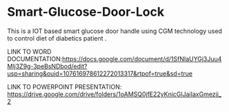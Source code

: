 # Smart-Glucose-Door-Lock
This is a IOT based smart glucose door handle using CGM technology used to control diet of diabetics patient .

LINK TO WORD DOCUMENTATION:https://docs.google.com/document/d/1SfNIaUYGj3Juu4Mlj3Z9g-3peBsNDbod/edit?usp=sharing&ouid=107616978612272013317&rtpof=true&sd=true

LINK TO POWERPOINT PRESENTATION: [https://drive.google.com/drive/folders/1oAMSQ0jfE22yKnicGlJaiIaxGmezjj_2
](https://drive.google.com/file/d/1nuy_RPg6VNXmTYaJLFUk7nqStevNgJIN/view?usp=drive_link)
